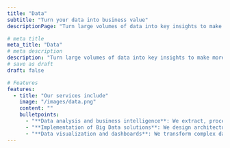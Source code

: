 ```yaml
---
title: "Data"
subtitle: "Turn your data into business value"
descriptionPage: "Turn large volumes of data into key insights to make more informed and strategic decisions. From data analysis to the implementation of advanced Big Data solutions, we help your company uncover patterns and trends that drive growth."

# meta title
meta_title: "Data"
# meta description
description: "Turn large volumes of data into key insights to make more informed and strategic decisions."
# save as draft
draft: false

# Features
features:
  - title: "Our services include"
    image: "/images/data.png"
    content: ""
    bulletpoints:
      - "**Data analysis and business intelligence**: We extract, process, and analyze data to provide clear insights that drive your business decisions."
      - "**Implementation of Big Data solutions**: We design architectures that enable efficient storage and analysis of large data volumes, enhancing your company’s ability to manage information."
      - "**Data visualization and dashboards**: We transform complex data into interactive visualizations that simplify decision-making."
---
```

